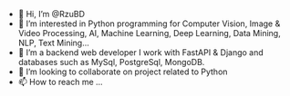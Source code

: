- 👋 Hi, I’m @RzuBD
- 👀 I’m interested in Python programming for Computer Vision, Image & Video Processing, AI, Machine Learning, Deep Learning, Data Mining, NLP, Text Mining... 
- 🌱 I’m a backend web developer I work with FastAPI & Django and databases such as MySql, PostgreSql, MongoDB.
- 💞️ I’m looking to collaborate on project related to Python 
- 📫 How to reach me ...

<!---
RzuBD/RzuBD is a ✨ special ✨ repository because its `README.md` (this file) appears on your GitHub profile.
You can click the Preview link to take a look at your changes.
--->
